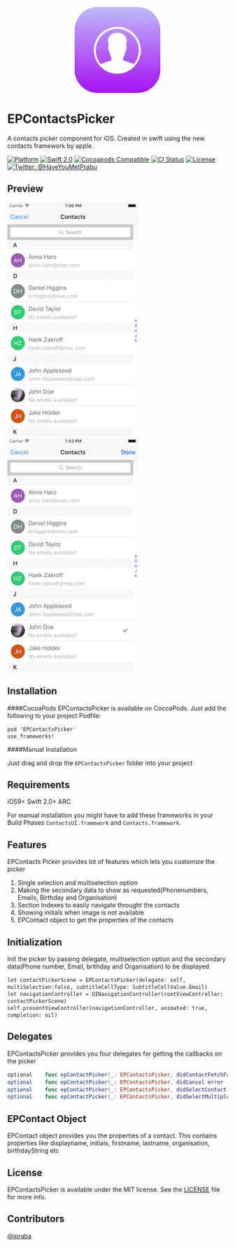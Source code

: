<p align="center" >
  <img src="EPContactsPickerLogo.jpg" alt="EPContactsPicker" title="EPContactsPicker" width="196">
</p>

EPContactsPicker
===========
A contacts picker component for iOS. Created in swift using the new contacts framework by apple. 


[![Platform](https://img.shields.io/cocoapods/p/EPContactsPicker.svg?style=flat)](http://cocoapods.org/pods/EPContactsPicker)
[![Swift 2.0](https://img.shields.io/badge/Swift-2.0-orange.svg?style=flat)](https://developer.apple.com/swift/)
[![Cocoapods Compatible](https://img.shields.io/cocoapods/v/EPContactsPicker.svg?style=flat)](http://cocoadocs.org/docsets/EPContactsPicker)
[![CI Status](https://travis-ci.org/ipraba/EPContactsPicker.svg?branch=master)](https://travis-ci.org/ipraba/EPContactsPicker)
[![License](https://img.shields.io/cocoapods/l/Ouroboros.svg?style=flat)](https://github.com/ipraba/EPContactsPicker/blob/master/LICENSE)
[![Twitter: @HaveYouMetPrabu](https://img.shields.io/badge/contact-@HaveYouMetPrabu-blue.svg?style=flat)](https://twitter.com/HaveYouMetPrabu)

Preview
-------
![Single Selection](https://raw.githubusercontent.com/ipraba/EPContactsPicker/master/Screenshots/Screen2.png)    ![Multi Selection](https://raw.githubusercontent.com/ipraba/EPContactsPicker/master/Screenshots/Screen3.png)

Installation
------------

####CocoaPods
EPContactsPicker is available on CocoaPods. Just add the following to your project Podfile:
```
pod 'EPContactsPicker'
use_frameworks!
```
####Manual Installation

Just drag and drop the `EPContactsPicker` folder into your project


Requirements
------------
iOS9+
Swift 2.0+
ARC

For manual installation you might have to add these frameworks in your Build Phases
`ContactsUI.framework` and `Contacts.framework`.

Features
--------

EPContacts Picker provides lot of features which lets you customize the picker

1. Single selection and multiselection option
2. Making the secondary data to show as requested(Phonenumbers, Emails, Birthday and Organisation)
3. Section Indexes to easily navigate throught the contacts
4. Showing initials when image is not available
5. EPContact object to get the properties of the contacts

Initialization
--------------
Init the picker by passing delegate, multiselection option and the secondary data(Phone number, Email, brithday and Organisation) to be displayed

    let contactPickerScene = EPContactsPicker(delegate: self, multiSelection:false, subtitleCellType: SubtitleCellValue.Email)
    let navigationController = UINavigationController(rootViewController: contactPickerScene)
    self.presentViewController(navigationController, animated: true, completion: nil)

Delegates
--------
EPContactsPicker provides you four delegates for getting the callbacks on the picker

```swift
optional    func epContactPicker(_: EPContactsPicker, didContactFetchFailed error : NSError)
optional    func epContactPicker(_: EPContactsPicker, didCancel error : NSError)
optional    func epContactPicker(_: EPContactsPicker, didSelectContact contact : EPContact)
optional    func epContactPicker(_: EPContactsPicker, didSelectMultipleContacts contacts : [EPContact])
```

EPContact Object
----------------

EPContact object provides you the properties of a contact. This contains properties like displayname, initials, firstname, lastname, organisation, birthdayString etc

License
-------
EPContactsPicker is available under the MIT license. See the [LICENSE](https://github.com/ipraba/EPContactsPicker/blob/master/LICENSE) file for more info.

Contributors
------------
[@ipraba](https://github.com/ipraba)

